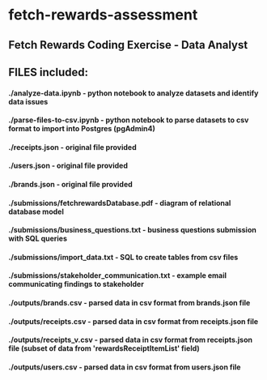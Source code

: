 # fetch-rewards-assessment
## Fetch Rewards Coding Exercise - Data Analyst

## FILES included:

#### ./analyze-data.ipynb - python notebook to analyze datasets and identify data issues
#### ./parse-files-to-csv.ipynb - python notebook to parse datasets to csv format to import into Postgres (pgAdmin4)

#### ./receipts.json - original file provided
#### ./users.json - original file provided
#### ./brands.json - original file provided

#### ./submissions/fetchrewardsDatabase.pdf - diagram of relational database model

#### ./submissions/business_questions.txt - business questions submission with SQL queries
#### ./submissions/import_data.txt - SQL to create tables from csv files
#### ./submissions/stakeholder_communication.txt - example email communicating findings to stakeholder

#### ./outputs/brands.csv - parsed data in csv format from brands.json file
#### ./outputs/receipts.csv - parsed data in csv format from receipts.json file
#### ./outputs/receipts_v.csv - parsed data in csv format from receipts.json file (subset of data from 'rewardsReceiptItemList' field)
#### ./outputs/users.csv - parsed data in csv format from users.json file
